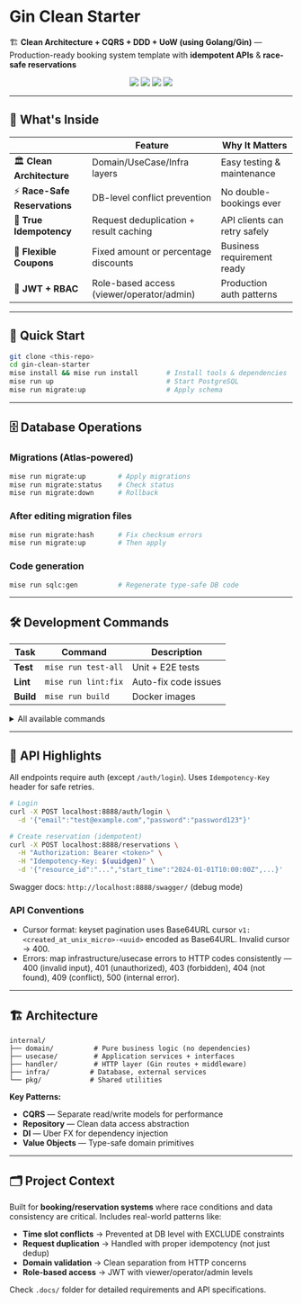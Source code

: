 # Gin Clean Starter

🏗️ **Clean Architecture + CQRS + DDD + UoW (using Golang/Gin)** — Production-ready booking system template with **idempotent APIs** & **race-safe reservations**

<p align="center">
  <img src="https://img.shields.io/badge/Go-1.24+-blue" />
  <img src="https://img.shields.io/badge/DB-PostgreSQL + tstzrange-green" />
  <img src="https://img.shields.io/badge/DI-Uber FX-orange" />
  <img src="https://img.shields.io/badge/ORM-sqlc-red" />
</p>

---

## 🎯 What's Inside

|  | Feature | Why It Matters |
|---|---|---|
| 🏛️ **Clean Architecture** | Domain/UseCase/Infra layers | Easy testing & maintenance |
| ⚡ **Race-Safe Reservations** | DB-level conflict prevention | No double-bookings ever |  
| 🔄 **True Idempotency** | Request deduplication + result caching | API clients can retry safely |
| 🎫 **Flexible Coupons** | Fixed amount or percentage discounts | Business requirement ready |
| 🔐 **JWT + RBAC** | Role-based access (viewer/operator/admin) | Production auth patterns |

---

## 🚀 Quick Start

```bash
git clone <this-repo>
cd gin-clean-starter
mise install && mise run install       # Install tools & dependencies
mise run up                            # Start PostgreSQL
mise run migrate:up                    # Apply schema
```

---

## 🗄️ Database Operations

### Migrations (Atlas-powered)
```bash
mise run migrate:up        # Apply migrations
mise run migrate:status    # Check status
mise run migrate:down      # Rollback
```

### After editing migration files
```bash
mise run migrate:hash      # Fix checksum errors
mise run migrate:up        # Then apply
```

### Code generation
```bash
mise run sqlc:gen          # Regenerate type-safe DB code
```

---

## 🛠️ Development Commands

| Task | Command | Description |
|------|---------|-------------|
| **Test** | `mise run test-all` | Unit + E2E tests |
| **Lint** | `mise run lint:fix` | Auto-fix code issues |
| **Build** | `mise run build` | Docker images |

<details>
<summary>All available commands</summary>

```bash
# Environment
mise run up              # Start services
mise run down            # Stop services  
mise run logs            # View logs

# Code quality
mise run lint            # Check issues
mise run fmt             # Format code
mise run sql:format      # Format SQL

# Testing
mise run test-unit       # Unit tests only
mise run test-e2e        # E2E tests only
mise run test-clean      # Clean test cache
```

</details>

---

## 📡 API Highlights

All endpoints require auth (except `/auth/login`). Uses `Idempotency-Key` header for safe retries.

```bash
# Login
curl -X POST localhost:8888/auth/login \
  -d '{"email":"test@example.com","password":"password123"}'

# Create reservation (idempotent)
curl -X POST localhost:8888/reservations \
  -H "Authorization: Bearer <token>" \
  -H "Idempotency-Key: $(uuidgen)" \
  -d '{"resource_id":"...","start_time":"2024-01-01T10:00:00Z",...}'
```

Swagger docs: `http://localhost:8888/swagger/` (debug mode)

### API Conventions
- Cursor format: keyset pagination uses Base64URL cursor `v1:<created_at_unix_micro>-<uuid>` encoded as Base64URL. Invalid cursor → 400.
- Errors: map infrastructure/usecase errors to HTTP codes consistently — 400 (invalid input), 401 (unauthorized), 403 (forbidden), 404 (not found), 409 (conflict), 500 (internal error).

---

## 🏗️ Architecture

```
internal/
├── domain/          # Pure business logic (no dependencies)
├── usecase/         # Application services + interfaces  
├── handler/         # HTTP layer (Gin routes + middleware)
├── infra/          # Database, external services
└── pkg/            # Shared utilities
```

**Key Patterns:**
* **CQRS** — Separate read/write models for performance  
* **Repository** — Clean data access abstraction
* **DI** — Uber FX for dependency injection  
* **Value Objects** — Type-safe domain primitives

---

## 🗂️ Project Context

Built for **booking/reservation systems** where race conditions and data consistency are critical. Includes real-world patterns like:

* **Time slot conflicts** → Prevented at DB level with EXCLUDE constraints
* **Request duplication** → Handled with proper idempotency (not just dedup)  
* **Domain validation** → Clean separation from HTTP concerns
* **Role-based access** → JWT with viewer/operator/admin levels

Check `.docs/` folder for detailed requirements and API specifications.
